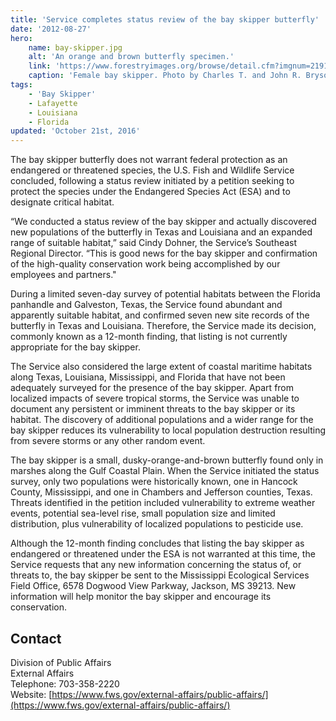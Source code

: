 ```yaml
---
title: 'Service completes status review of the bay skipper butterfly'
date: '2012-08-27'
hero:
    name: bay-skipper.jpg
    alt: 'An orange and brown butterfly specimen.'
    link: 'https://www.forestryimages.org/browse/detail.cfm?imgnum=2191055'
    caption: 'Female bay skipper. Photo by Charles T. and John R. Bryson <a href="http://creativecommons.org/licenses/by/3.0/us/deed.en">CC BY 3.0 us</a>, <a href="https://www.forestryimages.org/browse/detail.cfm?imgnum=2191055">via Wikimedia Commons</a>.'
tags:
    - 'Bay Skipper'
    - Lafayette
    - Louisiana
    - Florida
updated: 'October 21st, 2016'
---
```


The bay skipper butterfly does not warrant federal protection as an endangered or threatened species, the U.S. Fish and Wildlife Service concluded, following a status review initiated by a petition seeking to protect the species under the Endangered Species Act (ESA) and to designate critical habitat.

“We conducted a status review of the bay skipper and actually discovered new populations of the butterfly in Texas and Louisiana and an expanded range of suitable habitat,” said Cindy Dohner, the Service’s Southeast Regional Director. “This is good news for the bay skipper and confirmation of the high-quality conservation work being accomplished by our employees and partners." 

During a limited seven-day survey of potential habitats between the Florida panhandle and Galveston, Texas, the Service found abundant and apparently suitable habitat, and confirmed seven new site records of the butterfly in Texas and Louisiana. Therefore, the Service made its decision, commonly known as a 12-month finding, that listing is not currently appropriate for the bay skipper.

The Service also considered the large extent of coastal maritime habitats along Texas, Louisiana, Mississippi, and Florida that have not been adequately surveyed for the presence of the bay skipper. Apart from localized impacts of severe tropical storms, the Service was unable to document any persistent or imminent threats to the bay skipper or its habitat. The discovery of additional populations and a wider range for the bay skipper reduces its vulnerability to local population destruction resulting from severe storms or any other random event. 

The bay skipper is a small, dusky-orange-and-brown butterfly found only in marshes along the Gulf Coastal Plain. When the Service initiated the status survey, only two populations were historically known, one in Hancock County, Mississippi, and one in Chambers and Jefferson counties, Texas. Threats identified in the petition included vulnerability to extreme weather events, potential sea-level rise, small population size and limited distribution, plus vulnerability of localized populations to pesticide use.

Although the 12-month finding concludes that listing the bay skipper as endangered or threatened under the ESA is not warranted at this time, the Service requests that any new information concerning the status of, or threats to, the bay skipper be sent to the Mississippi Ecological Services Field Office, 6578 Dogwood View Parkway, Jackson, MS 39213. New information will help monitor the bay skipper and encourage its conservation.

## Contact

Division of Public Affairs  
External Affairs  
Telephone: 703-358-2220  
Website: [https://www.fws.gov/external-affairs/public-affairs/](https://www.fws.gov/external-affairs/public-affairs/)
